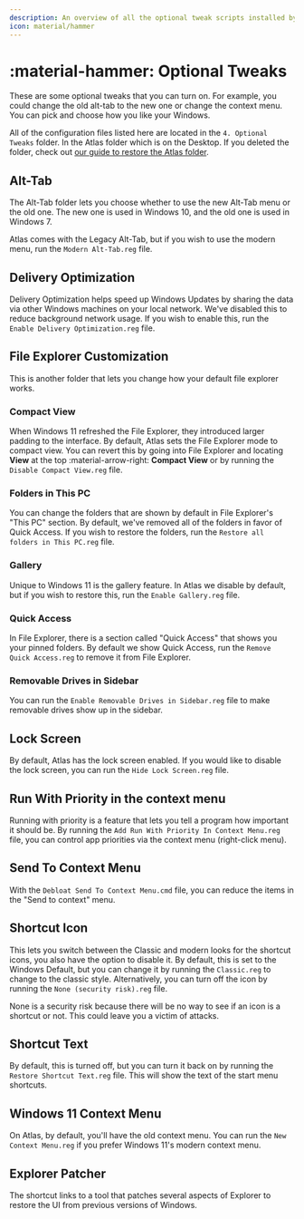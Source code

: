 ```yaml
---
description: An overview of all the optional tweak scripts installed by the AtlasOS playbook
icon: material/hammer
---
```


# :material-hammer: Optional Tweaks

These are some optional tweaks that you can turn on. For example, you could change the old alt-tab to the new one or change the context menu. You can pick and choose how you like your Windows.

All of the configuration files listed here are located in the `4. Optional Tweaks` folder. In the Atlas folder which is on the Desktop. If you deleted the folder, check out [our guide to restore the Atlas folder](../../../faq-and-troubleshooting/common-questions/atlas-folder-missing.md).

## Alt-Tab

The Alt-Tab folder lets you choose whether to use the new Alt-Tab menu or the old one. The new one is used in Windows 10, and the old one is used in Windows 7.

Atlas comes with the Legacy Alt-Tab, but if you wish to use the modern menu, run the `Modern Alt-Tab.reg` file.

## Delivery Optimization

Delivery Optimization helps speed up Windows Updates by sharing the data via other Windows machines on your local network. We've disabled this to reduce background network usage. If you wish to enable this, run the `Enable Delivery Optimization.reg` file.

## File Explorer Customization

This is another folder that lets you change how your default file explorer works.

### Compact View

When Windows 11 refreshed the File Explorer, they introduced larger padding to the interface. By default, Atlas sets the File Explorer mode to compact view. You can revert this by going into File Explorer and locating **View** at the top :material-arrow-right: **Compact View** or by running the `Disable Compact View.reg` file.

### Folders in This PC

You can change the folders that are shown by default in File Explorer's "This PC" section. By default, we've removed all of the folders in favor of Quick Access. If you wish to restore the folders, run the `Restore all folders in This PC.reg` file.

### Gallery

Unique to Windows 11 is the gallery feature. In Atlas we disable by default, but if you wish to restore this, run the `Enable Gallery.reg` file.

### Quick Access

In File Explorer, there is a section called "Quick Access" that shows you your pinned folders. By default we show Quick Access, run the `Remove Quick Access.reg` to remove it from File Explorer.

### Removable Drives in Sidebar

You can run the `Enable Removable Drives in Sidebar.reg` file to make removable drives show up in the sidebar.

## Lock Screen

By default, Atlas has the lock screen enabled. If you would like to disable the lock screen, you can run the `Hide Lock Screen.reg` file.

## Run With Priority in the context menu

Running with priority is a feature that lets you tell a program how important it should be. By running the `Add Run With Priority In Context Menu.reg` file, you can control app priorities via the context menu (right-click menu).

## Send To Context Menu

With the `Debloat Send To Context Menu.cmd` file, you can reduce the items in the "Send to context" menu.

## Shortcut Icon

This lets you switch between the Classic and modern looks for the shortcut icons, you also have the option to disable it. By default, this is set to the Windows Default, but you can change it by running the `Classic.reg` to change to the classic style. Alternatively, you can turn off the icon by running the `None (security risk).reg` file.

None is a security risk because there will be no way to see if an icon is a shortcut or not. This could leave you a victim of attacks.

## Shortcut Text

By default, this is turned off, but you can turn it back on by running the `Restore Shortcut Text.reg` file. This will show the text of the start menu shortcuts.

## Windows 11 Context Menu

On Atlas, by default, you'll have the old context menu. You can run the `New Context Menu.reg` if you prefer Windows 11's modern context menu.

## Explorer Patcher

The shortcut links to a tool that patches several aspects of Explorer to restore the UI from previous versions of Windows.
